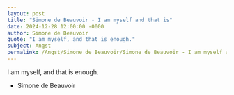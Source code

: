 ```yaml
---
layout: post
title: "Simone de Beauvoir - I am myself and that is"
date: 2024-12-28 12:00:00 -0000
author: Simone de Beauvoir
quote: "I am myself, and that is enough."
subject: Angst
permalink: /Angst/Simone de Beauvoir/Simone de Beauvoir - I am myself and that is
---
```


I am myself, and that is enough.

- Simone de Beauvoir
